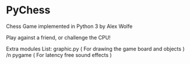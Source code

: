 # PyChess
Chess Game implemented in Python 3 by Alex Wolfe

Play against a friend, or challenge the CPU!


Extra modules List:
   graphic.py ( For drawing the game board and objects ) /n
   pygame ( For latency free sound effects )
